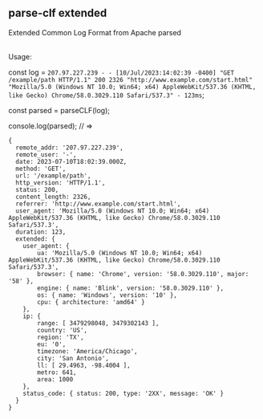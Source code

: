 ## parse-clf extended

Extended Common Log Format from Apache parsed  
<br>

Usage:  

const log = `207.97.227.239 - - [10/Jul/2023:14:02:39 -0400] "GET /example/path HTTP/1.1" 200 2326 "http://www.example.com/start.html" "Mozilla/5.0 (Windows NT 10.0; Win64; x64) AppleWebKit/537.36 (KHTML, like Gecko) Chrome/58.0.3029.110 Safari/537.3" - 123ms`;

const parsed = parseCLF(log);

console.log(parsed);  //  =>  
```
{
  remote_addr: '207.97.227.239',
  remote_user: '-',
  date: 2023-07-10T18:02:39.000Z,
  method: 'GET',
  url: '/example/path',
  http_version: 'HTTP/1.1',
  status: 200,
  content_length: 2326,
  referrer: 'http://www.example.com/start.html',
  user_agent: 'Mozilla/5.0 (Windows NT 10.0; Win64; x64) AppleWebKit/537.36 (KHTML, like Gecko) Chrome/58.0.3029.110 Safari/537.3',
  duration: 123,
  extended: {
    user_agent: {
        ua: 'Mozilla/5.0 (Windows NT 10.0; Win64; x64) AppleWebKit/537.36 (KHTML, like Gecko) Chrome/58.0.3029.110 Safari/537.3',
        browser: { name: 'Chrome', version: '58.0.3029.110', major: '58' },
        engine: { name: 'Blink', version: '58.0.3029.110' },
        os: { name: 'Windows', version: '10' },
        cpu: { architecture: 'amd64' }
    },
    ip: {
        range: [ 3479298048, 3479302143 ],
        country: 'US',
        region: 'TX',
        eu: '0',
        timezone: 'America/Chicago',
        city: 'San Antonio',
        ll: [ 29.4963, -98.4004 ],
        metro: 641,
        area: 1000
    },
    status_code: { status: 200, type: '2XX', message: 'OK' }
  }
}
```